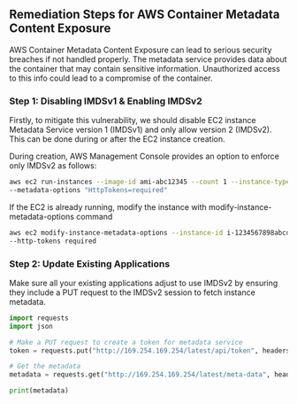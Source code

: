 

## Remediation Steps for AWS Container Metadata Content Exposure

AWS Container Metadata Content Exposure can lead to serious security breaches if not handled properly. The metadata service provides data about the container that may contain sensitive information. Unauthorized access to this info could lead to a compromise of the container.

### Step 1: Disabling IMDSv1 & Enabling IMDSv2

Firstly, to mitigate this vulnerability, we should disable EC2 instance Metadata Service version 1 (IMDSv1) and only allow version 2 (IMDSv2). This can be done during or after the EC2 instance creation.

During creation, AWS Management Console provides an option to enforce only IMDSv2 as follows:
    
```bash
aws ec2 run-instances --image-id ami-abc12345 --count 1 --instance-type t2.micro \
--metadata-options "HttpTokens=required"
```
  
If the EC2 is already running, modify the instance with modify-instance-metadata-options command
    
```bash
aws ec2 modify-instance-metadata-options --instance-id i-1234567898abcdef0 \
--http-tokens required
```

### Step 2: Update Existing Applications

Make sure all your existing applications adjust to use IMDSv2 by ensuring they include a PUT request to the IMDSv2 session to fetch instance metadata.

```python
import requests
import json

# Make a PUT request to create a token for metadata service
token = requests.put("http://169.254.169.254/latest/api/token", headers = {"X-aws-ec2-metadata-token-ttl-seconds": "21600"}).text

# Get the metadata
metadata = requests.get("http://169.254.169.254/latest/meta-data", headers = {"X-aws-ec2-metadata-token": token}).text

print(metadata)
```